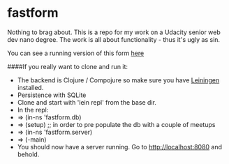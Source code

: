 # fastform

Nothing to brag about. This is a repo for my work on a Udacity senior web dev nano degree.
The work is all about functionality - thus it's ugly as sin.

You can see a running version of this form [here](http://107.170.163.81:8080/)

####If you really want to clone and run it:

- The backend is Clojure / Compojure so make sure you have [Leiningen](https://github.com/technomancy/leiningen) installed.
- Persistence with SQLite
- Clone and start with 'lein repl' from the base dir.
- In the repl:
- => (in-ns 'fastform.db)
- => (setup) ;; in order to pre populate the db with a couple of meetups
- => (in-ns 'fastform.server)
- => (-main)
- You should now have a server running. Go to [http://localhost:8080](http://localhost:8080) and behold.

